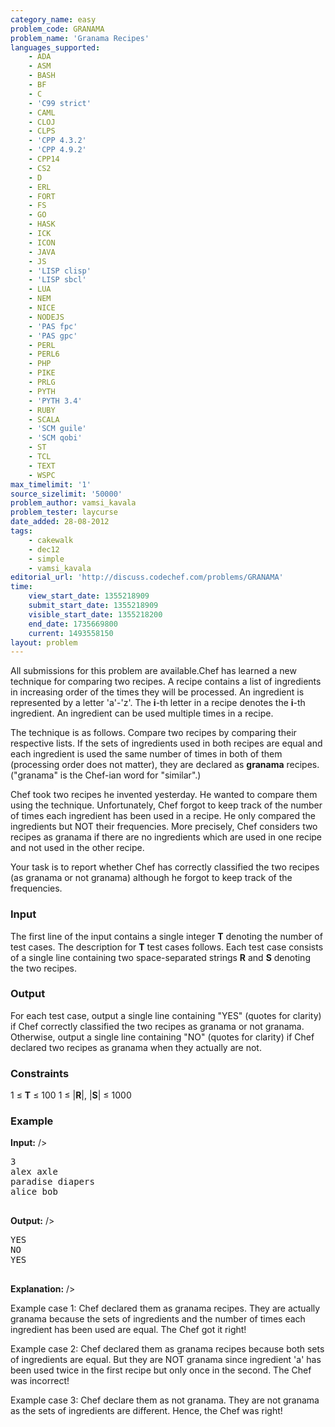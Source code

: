 ```yaml
---
category_name: easy
problem_code: GRANAMA
problem_name: 'Granama Recipes'
languages_supported:
    - ADA
    - ASM
    - BASH
    - BF
    - C
    - 'C99 strict'
    - CAML
    - CLOJ
    - CLPS
    - 'CPP 4.3.2'
    - 'CPP 4.9.2'
    - CPP14
    - CS2
    - D
    - ERL
    - FORT
    - FS
    - GO
    - HASK
    - ICK
    - ICON
    - JAVA
    - JS
    - 'LISP clisp'
    - 'LISP sbcl'
    - LUA
    - NEM
    - NICE
    - NODEJS
    - 'PAS fpc'
    - 'PAS gpc'
    - PERL
    - PERL6
    - PHP
    - PIKE
    - PRLG
    - PYTH
    - 'PYTH 3.4'
    - RUBY
    - SCALA
    - 'SCM guile'
    - 'SCM qobi'
    - ST
    - TCL
    - TEXT
    - WSPC
max_timelimit: '1'
source_sizelimit: '50000'
problem_author: vamsi_kavala
problem_tester: laycurse
date_added: 28-08-2012
tags:
    - cakewalk
    - dec12
    - simple
    - vamsi_kavala
editorial_url: 'http://discuss.codechef.com/problems/GRANAMA'
time:
    view_start_date: 1355218909
    submit_start_date: 1355218909
    visible_start_date: 1355218200
    end_date: 1735669800
    current: 1493558150
layout: problem
---
```

All submissions for this problem are available.Chef has learned a new technique for comparing two recipes. A recipe contains a list of ingredients in increasing order of the times they will be processed. An ingredient is represented by a letter 'a'-'z'. The **i**-th letter in a recipe denotes the **i**-th ingredient. An ingredient can be used multiple times in a recipe.

The technique is as follows. Compare two recipes by comparing their respective lists. If the sets of ingredients used in both recipes are equal and each ingredient is used the same number of times in both of them (processing order does not matter), they are declared as **granama** recipes. ("granama" is the Chef-ian word for "similar".)

Chef took two recipes he invented yesterday. He wanted to compare them using the technique. Unfortunately, Chef forgot to keep track of the number of times each ingredient has been used in a recipe. He only compared the ingredients but NOT their frequencies. More precisely, Chef considers two recipes as granama if there are no ingredients which are used in one recipe and not used in the other recipe.

Your task is to report whether Chef has correctly classified the two recipes (as granama or not granama) although he forgot to keep track of the frequencies.

### Input

The first line of the input contains a single integer **T** denoting the number of test cases. The description for **T** test cases follows. Each test case consists of a single line containing two space-separated strings **R** and **S** denoting the two recipes.

### Output

For each test case, output a single line containing "YES" (quotes for clarity) if Chef correctly classified the two recipes as granama or not granama. Otherwise, output a single line containing "NO" (quotes for clarity) if Chef declared two recipes as granama when they actually are not.

### Constraints

1 ≤ **T** ≤ 100
1 ≤ |**R**|, |**S**| ≤ 1000

### Example

**Input:**
/>

<pre>
3
alex axle
paradise diapers
alice bob

</pre>
**Output:**
/>

<pre>
YES
NO
YES

</pre>
**Explanation:**
/>

Example case 1: Chef declared them as granama recipes. They are actually granama because the sets of ingredients and the number of times each ingredient has been used are equal. The Chef got it right!

Example case 2: Chef declared them as granama recipes because both sets of ingredients are equal. But they are NOT granama since ingredient 'a' has been used twice in the first recipe but only once in the second. The Chef was incorrect!

Example case 3: Chef declare them as not granama. They are not granama as the sets of ingredients are different. Hence, the Chef was right!
